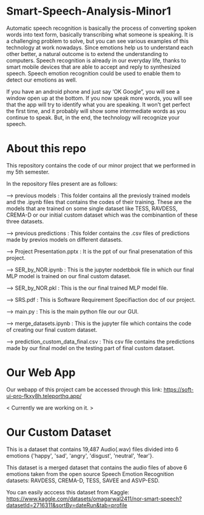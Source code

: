 # Smart-Speech-Analysis-Minor1
Automatic speech recognition is basically the process of converting spoken words into text form, basically transcribing what someone is speaking. It is a challenging problem to solve, but you can see various examples of this technology at work nowadays. Since emotions help us to understand each other better, a natural outcome is to extend the understanding to computers. Speech recognition is already in our everyday life, thanks to smart mobile devices that are able to accept and reply to synthesized speech. Speech emotion recognition could be used to enable them to detect our emotions as well.

If you have an android phone and just say ‘OK Google”, you will see a window open up at the bottom. If you now speak more words, you will see that the app will try to identify what you are speaking. It won't get perfect the first time, and it probably will show some intermediate words as you continue to speak. But, in the end, the technology will recognize your speech.

# About this repo
This repository contains the code of our minor project that we performed in my 5th semester.

In the repository files present are as follows:

--> previous models : This folder contains all the previosly trained models and the .ipynb files that contains the codes of their training. These are the models that are trained on some single dataset like TESS, RAVDESS, CREMA-D or our initial custom dataset which was the combinantion of these three datasets.

--> previous predictions : This folder contains the .csv files of predictions made by previos models on different datasets.

--> Project Presentation.pptx : It is the ppt of our final presenatation of this project. 

--> SER_by_NOR.ipynb : This is the jupyter nodetbbok file in which our final MLP model is trained on our final custom dataset.

--> SER_by_NOR.pkl : This is the our final trained MLP model file.

--> SRS.pdf : This is Software Requirement Specifiaction doc of our project.

--> main.py : This is the main python file our our GUI.

--> merge_datasets.ipynb : This is the jupyter file which contains the code of creating our final custom dataset.

--> prediction_custom_data_final.csv : This csv file contains the predictions made by our final model on the testing part of final custom dataset.

# Our Web App

Our webapp of this project cam be accessed through this link: https://soft-ui-pro-fkxy8h.teleporthq.app/

< Currently we are working on it. > 

# Our Custom Dataset

This is a dataset that contains 19,487 Audio(.wav) files divided into 6 emotions {'happy', 'sad', 'angry', 'disgust', 'neutral', 'fear'}.

This dataset is a merged dataset that contains the audio files of above 6 emotions taken from the open source Speech Emotion Recognition datasets: RAVDESS, CREMA-D, TESS, SAVEE and ASVP-ESD.

You can easily acccess this dataset from Kaggle: https://www.kaggle.com/datasets/omagarwal2411/nor-smart-speech?datasetId=2716311&sortBy=dateRun&tab=profile
